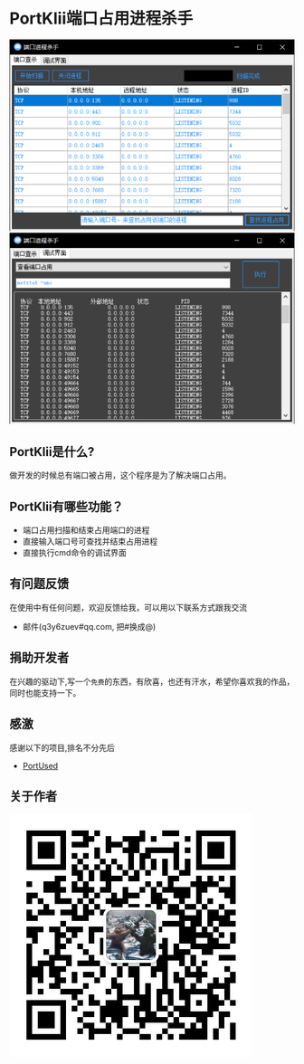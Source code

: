 # PortKlii端口占用进程杀手

![portkill](/image/portkill.png)
![debug](/image/debug.png)

## PortKlii是什么?
做开发的时候总有端口被占用，这个程序是为了解决端口占用。

## PortKlii有哪些功能？

* 端口占用扫描和结束占用端口的进程
* 直接输入端口号可查找并结束占用进程
* 直接执行cmd命令的调试界面

## 有问题反馈
在使用中有任何问题，欢迎反馈给我，可以用以下联系方式跟我交流

* 邮件(q3y6zuev#qq.com, 把#换成@)

## 捐助开发者
在兴趣的驱动下,写一个`免费`的东西，有欣喜，也还有汗水，希望你喜欢我的作品，同时也能支持一下。

## 感激
感谢以下的项目,排名不分先后

* [PortUsed](https://gitee.com/panmingzhi/PortUsed) 

## 关于作者

![wechat](/image/wechat.jpg)
